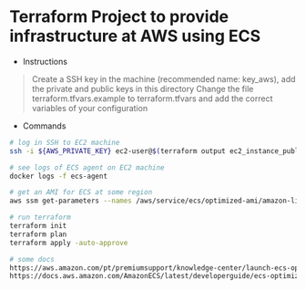 # Terraform Project to provide infrastructure at AWS using ECS

* Instructions

> Create a SSH key in the machine (recommended name: key_aws), add the private and public keys in this directory
> Change the file terraform.tfvars.example to terraform.tfvars and add the correct variables of your configuration

* Commands

```bash
# log in SSH to EC2 machine
ssh -i ${AWS_PRIVATE_KEY} ec2-user@$(terraform output ec2_instance_public_ip)

# see logs of ECS agent on EC2 machine
docker logs -f ecs-agent

# get an AMI for ECS at some region
aws ssm get-parameters --names /aws/service/ecs/optimized-ami/amazon-linux/recommended/image_id --region sa-east-1 --query "Parameters[0].Value"

# run terraform
terraform init
terraform plan
terraform apply -auto-approve

# some docs
https://aws.amazon.com/pt/premiumsupport/knowledge-center/launch-ecs-optimized-ami/
https://docs.aws.amazon.com/AmazonECS/latest/developerguide/ecs-optimized_AMI.html
```
